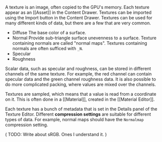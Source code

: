A texture is an image, often copied to the GPU's memory.
Each texture appear as an [[Asset]] in the Content Drawer.
Textures can be imported using the Import button in the Content Drawer.
Textures can be used for many different kinds of data, but there are a few that are very common.

- Diffuse
  The base color of a surface.
- Normal
  Provide sub-triangle surface unevenness to a surface.
  Texture containing normals are called "normal maps".
  Textures containing normals are often sufficed with `_N`.
- Specular
- Roughness

Scalar data, such as specular and roughness, can be stored in different channels of the same texture.
For example,  the red channel can contain specular data and the green channel roughness data.
It is also possible to do more complicated packing, where values are mixed over the channels.

Textures are sampled, which means that a value is read from a coordinate on it.
This is often done in a [[Material]], created in the [[Material Editor]].

Each texture has a bunch of metadata that is set in the Details panel of the Texture Editor.
Different **compression settings** are suitable for different types of data.
For example, normal maps should have the `Normalmap` compression setting.

(
TODO: Write about sRGB. Ones I understand it.
)
